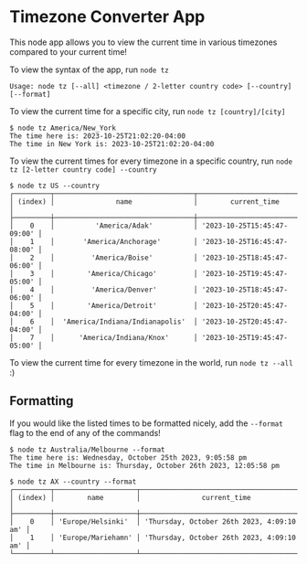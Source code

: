 # Timezone Converter App

This node app allows you to view the current time in various timezones compared to your current time!

To view the syntax of the app, run `node tz`
```
Usage: node tz [--all] <timezone / 2-letter country code> [--country] [--format]
```

To view the current time for a specific city, run `node tz [country]/[city]`
```
$ node tz America/New_York
The time here is: 2023-10-25T21:02:20-04:00
The time in New York is: 2023-10-25T21:02:20-04:00
```

To view the current times for every timezone in a specific country, run `node tz [2-letter country code] --country`
```
$ node tz US --country
┌─────────┬──────────────────────────────────┬─────────────────────────────┐
│ (index) │               name               │        current_time         │
├─────────┼──────────────────────────────────┼─────────────────────────────┤
│    0    │          'America/Adak'          │ '2023-10-25T15:45:47-09:00' │
│    1    │       'America/Anchorage'        │ '2023-10-25T16:45:47-08:00' │
│    2    │         'America/Boise'          │ '2023-10-25T18:45:47-06:00' │
│    3    │        'America/Chicago'         │ '2023-10-25T19:45:47-05:00' │
│    4    │         'America/Denver'         │ '2023-10-25T18:45:47-06:00' │
│    5    │        'America/Detroit'         │ '2023-10-25T20:45:47-04:00' │
│    6    │  'America/Indiana/Indianapolis'  │ '2023-10-25T20:45:47-04:00' │
│    7    │      'America/Indiana/Knox'      │ '2023-10-25T19:45:47-05:00' │
```

To view the current time for every timezone in the world, run `node tz --all` :)

## Formatting

If you would like the listed times to be formatted nicely, add the `--format` flag to the end of any of the commands!
```
$ node tz Australia/Melbourne --format
The time here is: Wednesday, October 25th 2023, 9:05:58 pm
The time in Melbourne is: Thursday, October 26th 2023, 12:05:58 pm
```
```
$ node tz AX --country --format
┌─────────┬────────────────────┬───────────────────────────────────────────┐
│ (index) │        name        │               current_time                │
├─────────┼────────────────────┼───────────────────────────────────────────┤
│    0    │ 'Europe/Helsinki'  │ 'Thursday, October 26th 2023, 4:09:10 am' │
│    1    │ 'Europe/Mariehamn' │ 'Thursday, October 26th 2023, 4:09:10 am' │
└─────────┴────────────────────┴───────────────────────────────────────────┘
```
